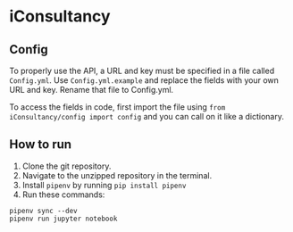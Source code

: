 # iConsultancy

## Config
To properly use the API, a URL and key must be specified in a file called `Config.yml`. Use `Config.yml.example` and replace the fields with your own URL and key. Rename that file to Config.yml.

To access the fields in code, first import the file using ```from iConsultancy/config import config``` and you can call on it like a dictionary.
## How to run
1. Clone the git repository.
2. Navigate to the unzipped repository in the terminal.
3. Install `pipenv` by running `pip install pipenv`
4. Run these commands:
```
pipenv sync --dev
pipenv run jupyter notebook
```
